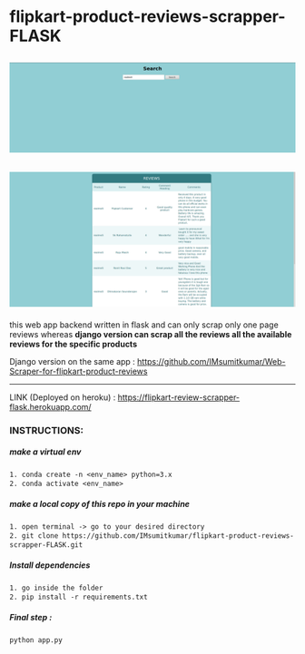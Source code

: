 # flipkart-product-reviews-scrapper-FLASK

![1](https://github.com/IMsumitkumar/flipkart-product-reviews-scrapper-FLASK/blob/main/static/project-live-images/flask-flip-review-scrapper-1.png)
---
![1](https://github.com/IMsumitkumar/flipkart-product-reviews-scrapper-FLASK/blob/main/static/project-live-images/flask-flip-review-scrapper-2.png)
---

this web app backend written in flask and can only scrap only one page reviews whereas **django version can scrap all the reviews all the available reviews for the specific products**

Django version on the same app : https://github.com/IMsumitkumar/Web-Scraper-for-flipkart-product-reviews


---
LINK (Deployed on heroku) : https://flipkart-review-scrapper-flask.herokuapp.com/


### INSTRUCTIONS: 

##### make a virtual env 
    
    1. conda create -n <env_name> python=3.x
    2. conda activate <env_name>

##### make a local copy of this repo in your machine

    1. open terminal -> go to your desired directory
    2. git clone https://github.com/IMsumitkumar/flipkart-product-reviews-scrapper-FLASK.git
    
##### Install dependencies

    1. go inside the folder
    2. pip install -r requirements.txt
    
##### Final step :
  
    python app.py
